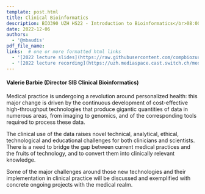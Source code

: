 ```yaml
---
template: post.html
title: Clinical Bioinformatics
description: BIO390 UZH HS22 - Introduction to Bioinformatics</br>08:00-09:45 @ UZH Irchel Y03-G-85
date: 2022-12-06
authors:
  - '@mbaudis'
pdf_file_name:
links:  # one or more formatted html links
  - '[2022 lecture slides](https://raw.githubusercontent.com/compbiozurich/UZH-BIO390/main/course-material/2022-12-06___Valerie-Barbie__Clinical-Bioinformatics__UZH-BIO390-HS22-lecture-12.pdf)'
  - '[2022 lecture recording](https://uzh.mediaspace.cast.switch.ch/media/Introduction+to+Bioinformatics+-+Lecture+12A+Clinical+Bioinformatics/0_93stjkug)'
---
```


#### Valerie Barbie (Director SIB Clinical Bioinformatics)

Medical practice is undergoing a revolution around personalized health: this major change is driven by the continuous development of cost-effective high-throughput technologies that produce gigantic quantities of data in numerous areas, from imaging to genomics, and of the corresponding tools required to process these data.
<!--more-->

The clinical use of the data raises novel technical, analytical, ethical, technological and educational challenges for both clinicians and scientists. There is a need to bridge the gap between current medical practices and the fruits of technology, and to convert them into clinically relevant knowledge.

Some of the major challenges around those new technologies and their implementation in clinical practice will be discussed and exemplified with concrete ongoing projects with the medical realm.
